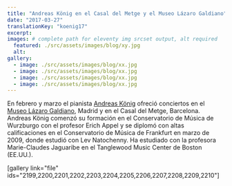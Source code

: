 ```yaml
---
title: "Andreas König en el Casal del Metge y el Museo Lázaro Galdiano"
date: "2017-03-27"
translationKey: "koenig17"
excerpt:
images: # complete path for eleventy img srcset output, alt required
  featured: ./src/assets/images/blog/xy.jpg
  alt:
gallery:
  - image: ./src/assets/images/blog/xx.jpg
  - image: ./src/assets/images/blog/xx.jpg
  - image: ./src/assets/images/blog/xx.jpg
  - image: ./src/assets/images/blog/xx.jpg
---
```


En febrero y marzo el pianista [Andreas König](https://www.andreaskoenig.es/) ofreció conciertos en el [Museo Lázaro Galdiano](http://www.flg.es/), Madrid y en el Casal del Metge, Barcelona. Andreas König comenzó su formación en el Conservatorio de Música de Wurzburgo con el profesor Erich Appel y se diplomó con altas calificaciones en el Conservatorio de Música de Frankfurt en marzo de 2009, donde estudió con Lev Natochenny. Ha estudiado con la profesora Marie-Claudes Jaguaribe en el Tanglewood Music Center de Boston (EE.UU.).

\[gallery link="file" ids="2199,2200,2201,2202,2203,2204,2205,2206,2207,2208,2209,2210"\]

